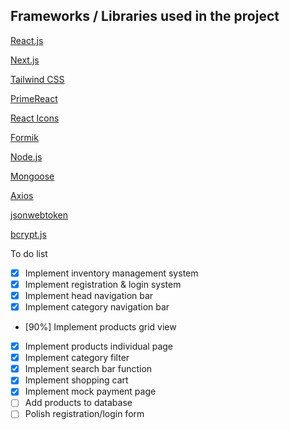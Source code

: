## Frameworks / Libraries used in the project
[React.js](https://react.dev/)

[Next.js](https://nextjs.org/)

[Tailwind CSS](https://tailwindcss.com/)

[PrimeReact](https://primereact.org/)

[React Icons](https://react-icons.github.io/react-icons/)

[Formik](https://formik.org/)

[Node.js](https://nodejs.org/en)

[Mongoose](https://mongoosejs.com/docs/)

[Axios](https://axios-http.com/)

[jsonwebtoken](https://github.com/auth0/node-jsonwebtoken)

[bcrypt.js](https://github.com/dcodeIO/bcrypt.js)

To do list

- [x] Implement inventory management system
- [x] Implement registration & login system
- [x] Implement head navigation bar
- [x] Implement category navigation bar
- [90%] Implement products grid view
- [x] Implement products individual page
- [x] Implement category filter
- [x] Implement search bar function
- [x] Implement shopping cart
- [x] Implement mock payment page
- [ ] Add products to database
- [ ] Polish registration/login form